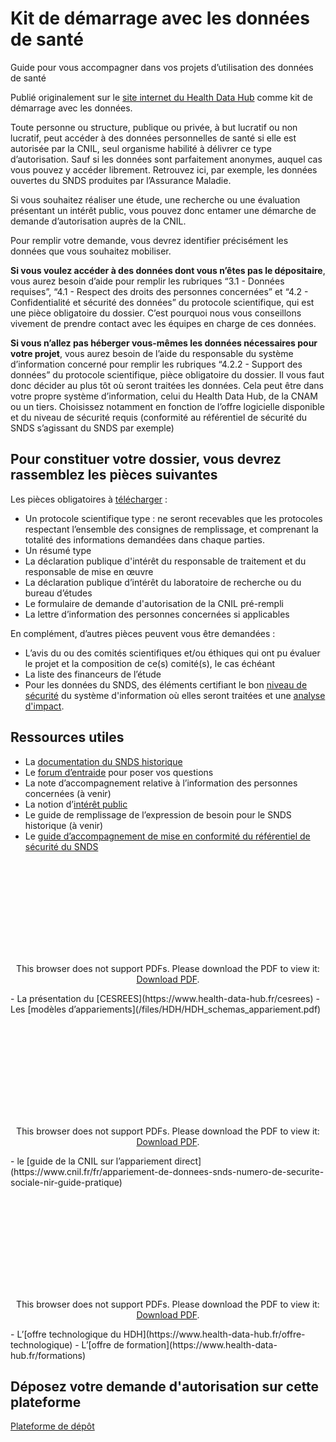 # Kit de démarrage avec les données de santé 
<!-- SPDX-License-Identifier: MPL-2.0 -->

Guide pour vous accompagner dans vos projets d’utilisation des données de santé

Publié originalement sur le [site internet du Health Data Hub](https://www.health-data-hub.fr/starter-kit) comme kit de démarrage avec les données. 

Toute personne ou structure, publique ou privée, à but lucratif ou non lucratif, peut accéder à des données personnelles de santé si elle est autorisée par la CNIL, seul organisme habilité à délivrer ce type d’autorisation. Sauf si les données sont parfaitement anonymes, auquel cas vous pouvez y accéder librement. Retrouvez ici, par exemple, les données ouvertes du SNDS produites par l’Assurance Maladie.

Si vous souhaitez réaliser une étude, une recherche ou une évaluation présentant un intérêt public, vous pouvez donc entamer une démarche de demande d’autorisation auprès de la CNIL.

Pour remplir votre demande, vous devrez identifier précisément les données que vous souhaitez mobiliser.  

**Si vous voulez accéder à des données dont vous n’êtes pas le dépositaire**, vous aurez besoin d’aide pour remplir les rubriques  “3.1 - Données requises”, “4.1 - Respect des droits des personnes concernées” et “4.2 - Confidentialité et sécurité des données” du protocole scientifique, qui est une pièce obligatoire du dossier. C’est pourquoi nous vous conseillons vivement de prendre contact avec les équipes en charge de ces données.

**Si vous n’allez pas héberger vous-mêmes les données nécessaires pour votre projet**, vous aurez besoin de l’aide du responsable du système d’information concerné pour remplir les rubriques “4.2.2 - Support des données” du protocole scientifique, pièce obligatoire du dossier. Il vous faut donc décider au plus tôt où seront traitées les données. Cela peut être dans votre propre système d’information, celui du Health Data Hub, de la CNAM ou un tiers. Choisissez notamment en fonction de l’offre logicielle disponible et du niveau de sécurité requis (conformité au référentiel de sécurité du SNDS s’agissant du SNDS par exemple)

## Pour constituer votre dossier, vous devrez rassemblez les pièces suivantes
Les pièces obligatoires à [télécharger](https://www.health-data-hub.fr/starter-kit) :

- Un protocole scientifique type : ne seront recevables que les protocoles respectant l’ensemble des consignes de remplissage, et comprenant la totalité des informations demandées dans chaque parties.
- Un résumé type​
- La déclaration publique d'intérêt du responsable de traitement et du responsable de mise en œuvre​
- La déclaration publique d’intérêt du laboratoire de recherche ou du bureau d’études
- Le formulaire de demande d'autorisation de la CNIL pré-rempli ​
- La lettre d’information des personnes concernées si applicables

En complément, d’autres pièces peuvent vous être demandées :
- L’avis du ou des comités scientifiques et/ou éthiques qui ont pu évaluer le projet et la composition de ce(s) comité(s), le cas échéant​
- La liste des financeurs de l’étude
- Pour les données du SNDS, des éléments certifiant le bon [niveau de sécurité](https://www.health-data-hub.fr/sites/default/files/2020-12/SNDS_Referentiel_securite_Guide_accompagnement.pdf) du système d'information où elles seront traitées et une [analyse d'impact](https://www.cnil.fr/fr/outil-pia-telechargez-et-installez-le-logiciel-de-la-cnil).

## Ressources utiles

- La [documentation du SNDS historique](https://documentation-snds.health-data-hub.fr/)
- Le [forum d’entraide](https://entraide.health-data-hub.fr/) pour poser vos questions 
- La note d’accompagnement relative à l’information des personnes concernées (à venir)
- La notion d’[intérêt public](https://www.health-data-hub.fr/interet-public) 
- Le guide de remplissage de l’expression de besoin pour le SNDS historique (à venir)
- Le [guide d’accompagnement de mise en conformité du référentiel de sécurité du SNDS](https://documentation-snds.health-data-hub.fr/files/HDH/SNDS_Referentiel_securite_Guide_accompagnement.pdf)
<p style="text-align: center;">
<object data="https://documentation-snds.health-data-hub.fr/files/HDH/SNDS_Referentiel_securite_Guide_accompagnement.pdf" type="application/pdf" width="500px" height="450px">
    <embed src="https://documentation-snds.health-data-hub.fr/files/HDH/SNDS_Referentiel_securite_Guide_accompagnement.pdf" type="application/pdf">
        <p>This browser does not support PDFs. Please download the PDF to view it: <a href="https://documentation-snds.health-data-hub.fr/files/HDH/SNDS_Referentiel_securite_Guide_accompagnement.pdf">Download PDF</a>.</p>
    </embed>
</object>
</p>
- La présentation du [CESREES](https://www.health-data-hub.fr/cesrees)
- Les [modèles d’appariements](/files/HDH/HDH_schemas_appariement.pdf)
<p style="text-align: center;">
<object data="https://documentation-snds.health-data-hub.fr/files/HDH/HDH_schemas_appariement.pdf" type="application/pdf" width="500px" height="450px">
    <embed src="https://documentation-snds.health-data-hub.fr/files/HDH/HDH_schemas_appariement.pdf" type="application/pdf">
        <p>This browser does not support PDFs. Please download the PDF to view it: <a href="https://documentation-snds.health-data-hub.fr/files/HDH/HDH_schemas_appariement.pdf">Download PDF</a>.</p>
    </embed>
</object>
</p>
- le [guide de la CNIL sur l’appariement direct](https://www.cnil.fr/fr/appariement-de-donnees-snds-numero-de-securite-sociale-nir-guide-pratique) 
<p style="text-align: center;">
<object data="https://documentation-snds.health-data-hub.fr/files/HDH/guide_pratique_circuits_nir_recherche_en_sante.pdf" type="application/pdf" width="500px" height="450px">
    <embed src="https://documentation-snds.health-data-hub.fr/files/HDH/guide_pratique_circuits_nir_recherche_en_sante.pdf" type="application/pdf">
        <p>This browser does not support PDFs. Please download the PDF to view it: <a href="https://documentation-snds.health-data-hub.fr/files/HDH/guide_pratique_circuits_nir_recherche_en_sante.pdf">Download PDF</a>.</p>
    </embed>
</object>
</p>
- L’[offre technologique du HDH](https://www.health-data-hub.fr/offre-technologique) 
- L’[offre de formation](https://www.health-data-hub.fr/formations)

## Déposez votre demande d'autorisation sur cette plateforme

[Plateforme de dépôt](https://www.demarches-simplifiees.fr/commencer/soumission-d-un-projet-de-recherche-etude-ou-evalu)

